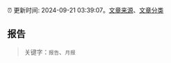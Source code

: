 :alarm_clock: 更新时间: 2024-09-21 03:39:07。[文章来源](/README.md)、[文章分类](/TAGS.md)

## 报告


> 关键字：`报告`、`月报`



